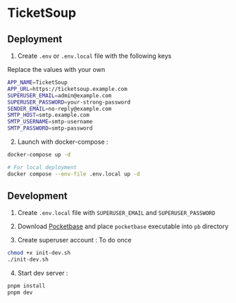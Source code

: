 # TicketSoup

## Deployment

1. Create `.env` or `.env.local` file with the following keys

Replace the values with your own

```bash
APP_NAME=TicketSoup
APP_URL=https://ticketsoup.example.com
SUPERUSER_EMAIL=admin@example.com
SUPERUSER_PASSWORD=your-strong-password
SENDER_EMAIL=no-reply@example.com
SMTP_HOST=smtp.example.com
SMTP_USERNAME=smtp-username
SMTP_PASSWORD=smtp-password
```

2. Launch with docker-compose :

```bash
docker-compose up -d

# For local deployment
docker compose --env-file .env.local up -d
```

## Development

1. Create `.env.local` file with `SUPERUSER_EMAIL` and `SUPERUSER_PASSWORD`

2. Download [Pocketbase](https://pocketbase.io/docs/) and place `pocketbase` executable into `pb` directory

3. Create superuser account : To do once

```bash
chmod +x init-dev.sh
./init-dev.sh
```

4. Start dev server :

```bash
pnpm install
pnpm dev
```
